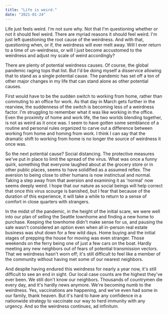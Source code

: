 ```yaml
---
title: "Life is weird."
date: "2021-01-24"
---
```


Life just feels weird. I'm not sure why. Not that I'm questioning whether or not it should feel weird. There are myriad reasons it should feel weird. I'm just left questioning the root cause of the weirdness. And with that, questioning when, or if, the weirdness will ever melt away. Will I ever return to a time of un-weirdness, or will I just become accustomed to the weirdness and adjust my scale of weird accordingly?

There are plenty of potential weirdness causes. Of course, the global pandemic raging tops that list. But I'd be doing myself a disservice allowing that to stand as a single potential cause. The pandemic has set off a ton of other major changes in my life that can stand alone as other potential causes.

First would have to be the sudden switch to working from home, rather than commuting to an office for work. As that day in March gets further in the rearview, the suddenness of the switch is becoming less of a weirdness factor. I'm struggling to remember what it was like working in the office. Even the proximity of home and work life, the two worlds blending together, is not as weird as it once was. I seem to have gotten some semblance of a routine and personal rules organized to carve out a difference between working from home and homing from work. I think I can say that the dramatic shift to working from home is no longer the source of weirdness it once was.

So the next potential cause? Social distancing. The protective measures we've put in place to limit the spread of the virus. What was once a funny quirk, something that everyone laughed about at the grocery store or in other public places, seems to have solidified as a assumed reflex. The aversion to being close to other humans is now instinctual and normal. Taking a step away from that aversion and examining it as 'normal' now seems deeply weird. I hope that our nature as social beings will help correct that once this virus scourge is banished, but I fear that because of the duration of this experience, it will take a while to return to a sense of comfort in close quarters with strangers.

In the midst of the pandemic, in the height of the initial scare, we were well into our plan of selling the Seattle townhome and finding a new home to purchase. Keeping the townhome didn't make sense for us, and pausing the sale wasn't considered an option even when all in-person real estate business was shut down for a few wild days. Home buying and the initial stages of prepping the house for moving was even stranger. Those weekends on the ferry being one of just a few cars on the boat. Hardly meeting any new neighbors out of fears of potential transmission vectors. That we weirdness hasn't worn off; it's still difficult to feel like a member of the community without having met some of our nearest neighbors.

And despite having endured this weirdness for nearly a year now, it's still difficult to see an end in sight. Our local case counts are the highest they've ever been. We still don't know our neighbors. Thousands of countrymen die every day, and it's hardly news anymore. We're becoming numb to the weirdness. Yes, vaccinations are happening, and we've even had some in our family, thank heaven. But it's hard to have any confidence in a nationwide strategy to vaccinate our way to herd immunity with any urgency. And so the weirdness continues, ad infinitum.
